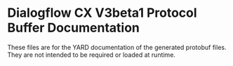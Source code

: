 # Dialogflow CX V3beta1 Protocol Buffer Documentation

These files are for the YARD documentation of the generated protobuf files.
They are not intended to be required or loaded at runtime.
